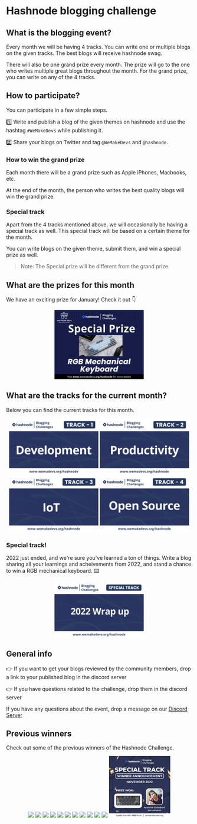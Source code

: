 # Hashnode blogging challenge

## What is the blogging event?

Every month we will be having 4 tracks. You can write one or multiple blogs on the given tracks. The best blogs will receive hashnode swag.

There will also be one grand prize every month. The prize will go to the one who writes multiple great blogs throughout the month. For the grand prize, you can write on any of the 4 tracks.

## How to participate?

You can participate in a few simple steps.

:one: Write and publish a blog of the given themes on hashnode and use the hashtag `#WeMakeDevs` while publishing it.

:two: Share your blogs on Twitter and tag `@WeMakeDevs` and `@hashnode`.

### How to win the grand prize
Each month there will be a grand prize such as Apple iPhones, Macbooks, etc.

At the end of the month, the person who writes the best quality blogs will win the grand prize.

### Special track
Apart from the 4 tracks mentioned above, we will occasionally be having a special track as well. This special track will be based on a certain theme for the month. 

You can write blogs on the given theme, submit them, and win a special prize as well. 

> Note: The Special prize will be different from the grand prize.

## What are the prizes for this month

We have an exciting prize for January! Check it out :point_down:

<p align="center">
    <img width="48%" src="../assets/hashnode/Special-Prize.png" />
</p>

## What are the tracks for the current month?
Below you can find the current tracks for this month.
<p align="center">
  <img width="48%" src="../assets/hashnode/Track-1.png" />
  <img width="48%" src="../assets/hashnode/Track-2.png" />
  <img width="48%" src="../assets/hashnode/Track-3.png" />
  <img width="48%" src="../assets/hashnode/Track-4.png" />
</p>

### Special track!

2022 just ended, and we're sure you've learned a ton of things. Write a blog sharing all your learnings and acheivements from 2022, and stand a chance to win a RGB mechanical keyboard. :keyboard:
<p align="center">
  <img width="48%" src="../assets/hashnode/Special-Track.png" />
 
</p>

## General info
👉 If you want to get your blogs reviewed by the community members, drop a link to your published blog in the discord server

👉 If you have questions related to the challenge, drop them in the discord server

If you have any questions about the event, drop a message on our [Discord Server](https://discord.com/invite/wemakedevs) 

## Previous winners

Check out some of the previous winners of the Hashnode Challenge.

<p align="center">
    
  <img width="33%" src="../assets/hashnode/Winner_May.jpg" />
  <img width="33%" src="../assets/hashnode/Winner_June.jpg" />
  <img width="33%" src="../assets/hashnode/Winner_July.jpg" />
  <img width="33%" src="../assets/hashnode/Winner_August.jpg" />
  <img width="33%" src="../assets/hashnode/Special_August.jpg" />
  <img width="33%" src="../assets/hashnode/Winner_September.jpg" />
  <img width="33%" src="../assets/hashnode/Special_September.jpg" />
  <img width="33%" src="../assets/hashnode/Winner_October.jpg" />
  <img width="33%" src="../assets/hashnode/Special_October.jpg" />
  <img width="33%" src="../assets/hashnode/Winner_November.jpg" />
  <img width="33%" src="../assets/hashnode/Special_November.jpg" />
  <img width="33%" src="../assets/hashnode/Winner_December.jpg" />
</p>

